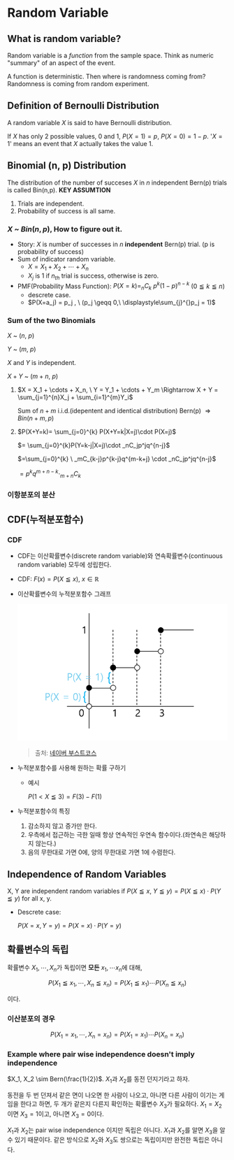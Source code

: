 # Random Variable
## What is random variable?
Random variable is a _function_ from the sample space. Think as numeric "summary" of an aspect of the event.

A function is deterministic. Then where is randomness coming from?
Randomness is coming from random experiment.
## Definition of Bernoulli Distribution
A random variable $X$ is said to have Bernoulli distribution.

If $X$ has only 2 possible values, 0 and 1, $P(X=1)=p, \ P(X=0) = 1-p$.
'$X = 1$' means an event that $X$ actually takes the value 1.

## Binomial (n, p) Distribution
The distribution of the number of succeses $X$ in $n$ independent Bern(p) trials is called Bin(n,p). 
**KEY ASSUMTION**
1. Trials are independent.
2. Probability of success is all same.
### $X$ ~ $Bin(n,p)$, How to figure out it.
- Story: $X$ is number of successes in $n$ **independent** Bern(p) trial. (p is probability of success)
- Sum of indicator random variable.
	- $X = X_1 + X_2 + \cdots +X_n$
	- $X_j$ is 1 if $n_{th}$ trial is success, otherwise is zero.
- PMF(Probability Mass Function): $P(X=k)= _nC_k \ p^k{(1-p)}^{n-k}$ ($0 \leqq k \leqq n$)
	- descrete case.
	- $P(X=a_j) = p_j , \ (p_j \geqq 0,\ \displaystyle\sum_{j}^{}p_j = 1)$ 
### Sum of the two Binomials
$X$ ~ $(n,\ p)$ 

$Y$ ~ $(m, \ p)$

$X$ and $Y$ is independent.

$X + Y$ ~ $(m+n, \ p)$
1. $X = X_1 + \cdots + X_n, \ Y = Y_1 + \cdots + Y_m \Rightarrow X + Y = \sum_{j=1}^{n}X_j + \sum_{i=1}^{m}Y_i$
   
   Sum of $n + m$ i.i.d.(idepentent and identical distribution) Bern(p) $\Rightarrow Bin(n+m, p)$
2. $P(X+Y=k)= \sum_{j=0}^{k} P(X+Y=k|X=j)\cdot P(X=j)$
   
   $= \sum_{j=0}^{k}P(Y=k-j|X=j)\cdot _nC_jp^jq^{n-j}$
   
   $=\sum_{j=0}^{k} \ _mC_{k-j}p^{k-j}q^{m-k+j} \cdot _nC_jp^jq^{n-j}$
   
   $=p^kq^{m+n-k} \cdot _{m+n}C_k$

### 이항분포의 분산



## CDF(누적분포함수)
### CDF
- CDF는 이산확률변수(discrete random variable)와 연속확률변수(continuous random variable) 모두에 성립한다.
- CDF: $F(x) = P(X \leqq x),\ x \in \mathbb{R}$
- 이산확률변수의 누적분포함수 그래프


  ![그래프](https://github.com/arles1224/boostcamp/blob/main/Statistics%20110/images/9-1.png)
  > 출처: [네이버 부스트코스](https://www.boostcourse.org/ai152/lecture/30901?isDesc=false)

- 누적분포함수를 사용해 원하는 확률 구하기
	- 예시
	
	  $P(1 < X \leqq 3) = F(3) - F(1)$
- 누적분포함수의 특징
	1. 감소하지 않고 증가만 한다.
	2. 우측에서 접근하는 극한 일때 항상 연속적인 우연속 함수이다.(좌연속은 해당하지 않는다.)
	3. 음의 무한대로 가면 0에, 양의 무한대로 가면 1에 수렴한다.

## Independence of Random Variables
X, Y are independent random variables if
$P(X \leqq x, \ Y \leqq y) = P(X \leqq x)\cdot P(Y \leqq y)$ for all x, y.

- Descrete case:
  
  $P(X=x, Y=y) = P(X=x) \cdot P(Y=y)$

## 확률변수의 독립

확률변수 $X_1, \cdots, X_n$가 독립이면 **모든** $x_1, \cdots x_n$에 대해,

$$
P(X_1 \leqq x_1, \cdots , X_n \leqq x_n) = P(X_1 \leqq x_1)\cdots P(X_n \leqq x_n)
$$

이다.

### 이산분포의 경우

$$
P(X_1=x_1, \cdots , X_n=x_n) = P(X_1=x_1) \cdots P(X_n=x_n)
$$
### Example where pair wise independence doesn't imply independence

$X_1, X_2 \sim Bern(\frac{1}{2})$. $X_1$과 $X_2$를 동전 던지기라고 하자. 

동전을 두 번 던져서 같은 면이 나오면 한 사람이 나오고, 아니면 다른 사람이 이기는 게임을 한다고 하면, 두 개가 같은지 다른지 확인하는 확률변수 $X_3$가 필요하다. $X_1 = X_2$ 이면 $X_3 = 1$이고, 아니면 $X_3 = 0$이다.

$X_1$과 $X_2$는 pair wise independence 이지만 독립은 아니다. $X_1$과 $X_2$를 알면 $X_3$을 알 수 있기 때문이다. 같은 방식으로 $X_2$와 $X_3$도 쌍으로는 독립이지만 완전한 독립은 아니다.
